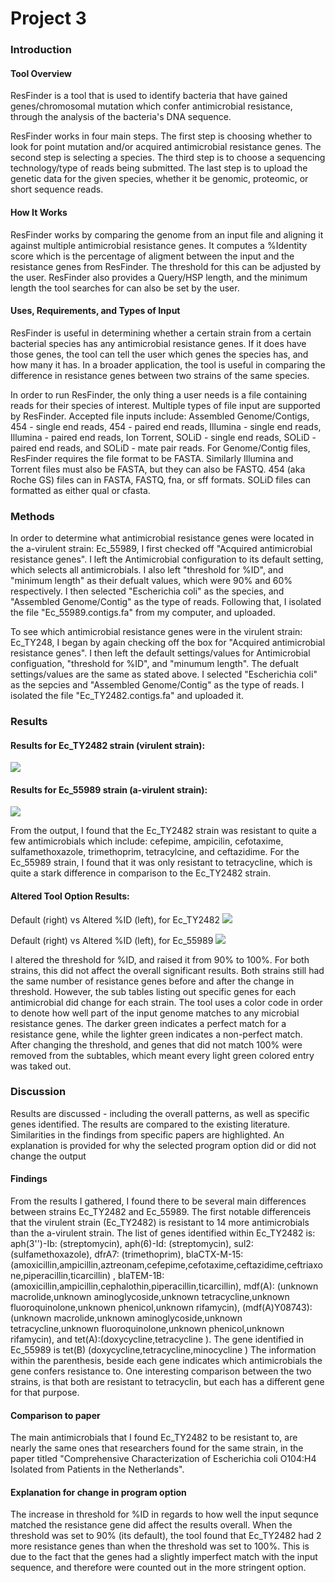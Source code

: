 # Project 3

### Introduction

#### Tool Overview
ResFinder is a tool that is used to identify bacteria that have gained genes/chromosomal mutation which confer antimicrobial resistance, through the analysis of the bacteria's DNA sequence.

ResFinder works in four main steps. The first step is choosing whether to look for point mutation and/or acquired antimicrobial resistance genes. The second step is selecting a species. The third step is to choose a sequencing technology/type of reads being submitted. The last step is to upload the genetic data for the given species, whether it be genomic, proteomic, or short sequence reads.  

#### How It Works

ResFinder works by comparing the genome from an input file and aligning it against multiple antimicrobial resistance genes. It computes a %Identity score which is the percentage of aligment between the input and the resistance genes from ResFinder. The threshold for this can be adjusted by the user. ResFinder also provides a Query/HSP length, and the minimum length the tool searches for can also be set by the user.

#### Uses, Requirements, and Types of Input
ResFinder is useful in determining whether a certain strain from a certain bacterial species has any antimicrobial resistance genes. If it does have those genes, the tool can tell the user which genes the species has, and how many it has. In a broader application, the tool is useful in comparing the difference in resistance genes between two strains of the same species. 

In order to run ResFinder, the only thing a user needs is a file containing reads for their species of interest. Multiple types of file input are supported by ResFinder. Accepted file inputs include: Assembled Genome/Contigs, 454 - single end reads, 454 - paired end reads, Illumina - single end reads, Illumina - paired end reads, Ion Torrent, SOLiD - single end reads, SOLiD - paired end reads, and SOLiD - mate pair reads. For Genome/Contig files, ResFinder requires the file format to be FASTA. Similarly Illumina and Torrent files must also be FASTA, but they can also be FASTQ. 454 (aka Roche GS) files can in FASTA, FASTQ, fna, or sff formats. SOLiD files can formatted as either qual or cfasta.


### Methods

In order to determine what antimicrobial resistance genes were located in the a-virulent strain: Ec_55989, I first checked off "Acquired antimicrobial resistance genes". I left the Antimicrobial configuration to its default setting, which selects all antimicrobials. I also left "threshold for %ID", and "minimum length" as their defualt values, which were 90% and 60% respectively. I then selected "Escherichia coli" as the species, and "Assembled Genome/Contig" as the type of reads. Following that, I isolated the file "Ec_55989.contigs.fa" from my computer, and uploaded.

To see which antimicrobial resistance genes were in the virulent strain: Ec_TY248, I began by again checking off the box for "Acquired antimicrobial resistance genes". I then left the default settings/values for Antimicrobial configuation, "threshold for %ID", and "minumum length". The defualt settings/values are the same as stated above. I selected "Escherichia coli" as the sepcies and "Assembled Genome/Contig" as the type of reads. I isolated the file "Ec_TY2482.contigs.fa" and uploaded it.

### Results

#### Results for Ec_TY2482 strain (virulent strain):
![](https://i.imgur.com/B0BAEKY.png)


#### Results for Ec_55989 strain (a-virulent strain):
![](https://i.imgur.com/k8pbwLW.png)

From the output, I found that the Ec_TY2482 strain was resistant to quite a few antimicrobials which include: cefepime, ampicilin, cefotaxime, sulfamethoxazole, trimethoprim, tetracylcine, and ceftazidime. For the Ec_55989 strain, I found that it was only resistant to tetracycline, which is quite a stark difference in comparison to the Ec_TY2482 strain. 

#### Altered Tool Option Results:

Default (right) vs Altered %ID (left), for Ec_TY2482
![](https://i.imgur.com/NhYXVfY.png)

Default (right) vs Altered %ID (left), for Ec_55989
![](https://i.imgur.com/NwIJdSj.png)

I altered the threshold for %ID, and raised it from 90% to 100%. For both strains, this did not affect the overall significant results. Both strains still had the same number of resistance genes before and after the change in threshold. However, the sub tables listing out specific genes for each antimicrobial did change for each strain. The tool uses a color code in order to denote how well part of the input genome matches to any microbial resistance genes. The darker green indicates a perfect match for a resistance gene, while the lighter green indicates a non-perfect match. After changing the threshold, and genes that did not match 100% were removed from the subtables, which meant every light green colored entry was taked out.


### Discussion
Results are discussed - including the overall patterns, as well as specific genes identified. The results are compared to the existing literature. Similarities in the findings from specific papers are highlighted. An explanation is provided for why the selected program option did or did not change the output 
#### Findings
From the results I gathered, I found there to be several main differences between strains Ec_TY2482 and Ec_55989. The first notable differenceis that the virulent strain (Ec_TY2482) is resistant to 14 more antimicrobials than the a-virulent strain. The list of genes identified within Ec_TY2482 is: aph(3'')-Ib: (streptomycin), aph(6)-Id: (streptomycin), sul2: (sulfamethoxazole), dfrA7: (trimethoprim), blaCTX-M-15:(amoxicillin,ampicillin,aztreonam,cefepime,cefotaxime,ceftazidime,ceftriaxone,piperacillin,ticarcillin) , blaTEM-1B:(amoxicillin,ampicillin,cephalothin,piperacillin,ticarcillin), mdf(A): (unknown macrolide,unknown aminoglycoside,unknown tetracycline,unknown fluoroquinolone,unknown phenicol,unknown rifamycin), (mdf(A)Y08743): (unknown macrolide,unknown aminoglycoside,unknown tetracycline,unknown fluoroquinolone,unknown phenicol,unknown rifamycin), and tet(A):(doxycycline,tetracycline	). The gene identified in Ec_55989 is tet(B) (doxycycline,tetracycline,minocycline	)
The information within the parenthesis, beside each gene indicates which antimicrobials the gene confers resistance to. One interesting comparison between the two strains, is that both are resistant to tetracyclin, but each has a different gene for that purpose.



#### Comparison to paper
The main antimicrobials that I found Ec_TY2482 to be resistant to, are nearly the same ones that researchers found for the same strain, in the paper titled "Comprehensive Characterization of Escherichia coli O104:H4 Isolated from Patients in the Netherlands". 

#### Explanation for change in program option
The increase in threshold for %ID in regards to how well the input sequnce matched the resistance gene did  affect the results overall. When the threshold was set to 90% (its default), the tool found that Ec_TY2482 had 2 more resistance genes than when the threshold was set to 100%. This is due to the fact that the genes had a slightly imperfect match with the input sequence, and therefore were counted out in the more stringent option.

